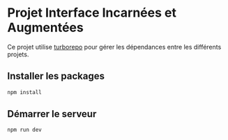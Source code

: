 # Projet Interface Incarnées et Augmentées

Ce projet utilise [turborepo](https://turborepo.org/) pour gérer les dépendances entre les différents projets.

## Installer les packages

```bash
npm install
```

## Démarrer le serveur

```bash
npm run dev
```
